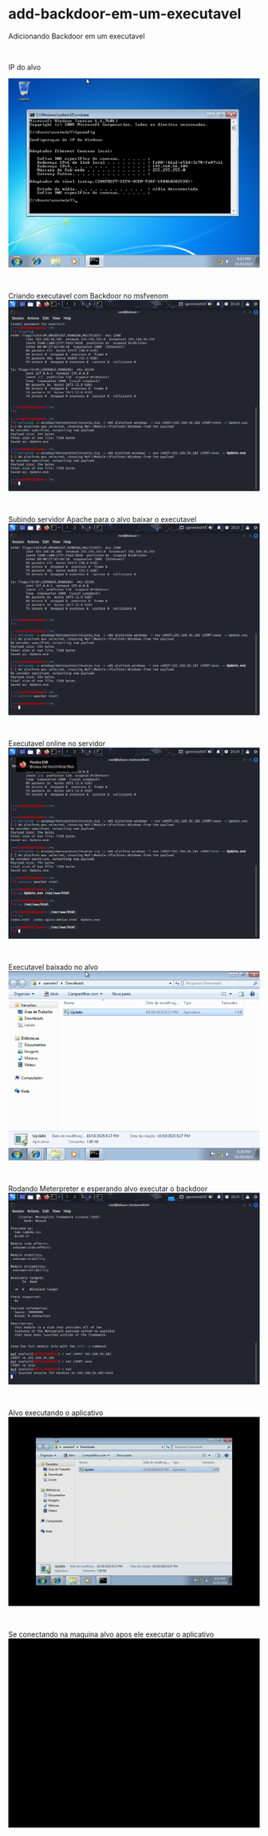 # add-backdoor-em-um-executavel
Adicionando Backdoor em um executavel

<br>

IP do alvo

![ip](imagens/ipalvo.png)

<br>

Criando executavel com Backdoor no msfvenom
![Criando](imagens/criandoexecutavelcombackdoor.png)

<br>

Subindo servidor Apache para o alvo baixar o executavel
![subindo servidor](imagens/subindooservidorapache.png)

<br>

Executavel online no servidor
![executavel online](imagens/executavelonlinenoservidorapache.png)

<br>

Executavel baixado no alvo
![executavel baixado](imagens/executavelbaixadonoalvo.png)

<br>

Rodando Meterpreter e esperando alvo executar o backdoor
![rodando meterpreter](imagens/rodandometepreter.png)

<br>

Alvo executando o aplicativo
![alvo executando](imagens/windows7-screen0.gif)

<br>

Se conectando na maquina alvo apos ele executar o aplicativo
![se conectando](imagens/kali-screen0.gif)
